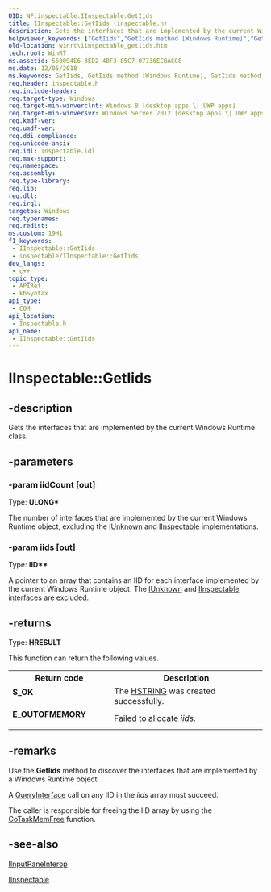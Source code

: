 ```yaml
---
UID: NF:inspectable.IInspectable.GetIids
title: IInspectable::GetIids (inspectable.h)
description: Gets the interfaces that are implemented by the current Windows Runtime class.
helpviewer_keywords: ["GetIids","GetIids method [Windows Runtime]","GetIids method [Windows Runtime]","IInputPaneInterop interface","GetIids method [Windows Runtime]","IInspectable interface","IInputPaneInterop interface [Windows Runtime]","GetIids method","IInputPaneInterop::GetIids","IInspectable interface [Windows Runtime]","GetIids method","IInspectable.GetIids","IInspectable::GetIids","inspectable/IInputPaneInterop::GetIids","inspectable/IInspectable::GetIids","winrt.iinspectable_getiids"]
old-location: winrt\iinspectable_getiids.htm
tech.root: WinRT
ms.assetid: 560094E6-3ED2-4BF3-85C7-07736ECBACC8
ms.date: 12/05/2018
ms.keywords: GetIids, GetIids method [Windows Runtime], GetIids method [Windows Runtime],IInputPaneInterop interface, GetIids method [Windows Runtime],IInspectable interface, IInputPaneInterop interface [Windows Runtime],GetIids method, IInputPaneInterop::GetIids, IInspectable interface [Windows Runtime],GetIids method, IInspectable.GetIids, IInspectable::GetIids, inspectable/IInputPaneInterop::GetIids, inspectable/IInspectable::GetIids, winrt.iinspectable_getiids
req.header: inspectable.h
req.include-header: 
req.target-type: Windows
req.target-min-winverclnt: Windows 8 [desktop apps \| UWP apps]
req.target-min-winversvr: Windows Server 2012 [desktop apps \| UWP apps]
req.kmdf-ver: 
req.umdf-ver: 
req.ddi-compliance: 
req.unicode-ansi: 
req.idl: Inspectable.idl
req.max-support: 
req.namespace: 
req.assembly: 
req.type-library: 
req.lib: 
req.dll: 
req.irql: 
targetos: Windows
req.typenames: 
req.redist: 
ms.custom: 19H1
f1_keywords:
 - IInspectable::GetIids
 - inspectable/IInspectable::GetIids
dev_langs:
 - c++
topic_type:
 - APIRef
 - kbSyntax
api_type:
 - COM
api_location:
 - Inspectable.h
api_name:
 - IInspectable::GetIids
---
```


# IInspectable::GetIids


## -description

Gets the interfaces that are implemented by the current Windows Runtime class.

## -parameters

### -param iidCount [out]

Type: <b>ULONG*</b>

The number of interfaces that are implemented by the current Windows Runtime object, excluding the <a href="/windows/desktop/api/unknwn/nn-unknwn-iunknown">IUnknown</a> and <a href="/windows/desktop/api/inspectable/nn-inspectable-iinspectable">IInspectable</a> implementations.

### -param iids [out]

Type: <b>IID**</b>

A pointer to an array that contains an IID for   each interface implemented by the current Windows Runtime object. The <a href="/windows/desktop/api/unknwn/nn-unknwn-iunknown">IUnknown</a> and <a href="/windows/desktop/api/inspectable/nn-inspectable-iinspectable">IInspectable</a> interfaces are excluded.

## -returns

Type: <b>HRESULT</b>

This function can return the following values.

<table>
<tr>
<th>Return code</th>
<th>Description</th>
</tr>
<tr>
<td width="40%">
<dl>
<dt><b>S_OK</b></dt>
</dl>
</td>
<td width="60%">
The  <a href="/windows/desktop/WinRT/hstring">HSTRING</a> was created successfully.

</td>
</tr>
<tr>
<td width="40%">
<dl>
<dt><b>E_OUTOFMEMORY</b></dt>
</dl>
</td>
<td width="60%">
Failed to allocate <i>iids</i>.

</td>
</tr>
</table>

## -remarks

Use the <b>GetIids</b> method to discover the interfaces that are implemented by a Windows Runtime object.

A <a href="/windows/desktop/api/unknwn/nf-unknwn-iunknown-queryinterface(q)">QueryInterface</a> call on any IID in the <i>iids</i> array must succeed.

The caller is responsible for freeing the IID array by using the <a href="/windows/desktop/api/combaseapi/nf-combaseapi-cotaskmemfree">CoTaskMemFree</a> function.

## -see-also

<a href="/windows/desktop/api/inputpaneinterop/nn-inputpaneinterop-iinputpaneinterop">IInputPaneInterop</a>



<a href="/windows/desktop/api/inspectable/nn-inspectable-iinspectable">IInspectable</a>

